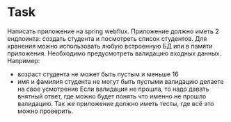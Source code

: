 # Task
Написать приложение на spring webflux. Приложение должно иметь 2 ендпоинта: создать студента и посмотреть список студентов. Для хранения можно использовать любую встроенную БД или в памяти приложения. Необходимо предусмотреть валидацию входных данных. Например:
- возраст студента не может быть пустым и меньше 16
- имя и фамилия студента не могут быть пустыми
валидацию делаете на свое усмотрение
Если валидация не прошла, то надо давать внятный ответ, где можно будет понять что именно не прошло валидацию.
Так же приложение должно иметь тесты, где всё это можно проверить.
